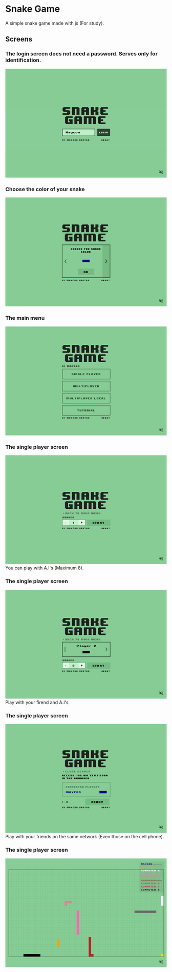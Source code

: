 # Snake Game

A simple snake game made with js (For study).

## Screens

### The login screen does not need a password. Serves only for identification.
![Login screen](screens/login.jpg)

### Choose the color of your snake
![Choose color](screens/choose-color.jpg)

### The main menu
![Main menu](screens/main-menu.jpg)

### The single player screen
![Single player](screens/single-player.jpg)
You can play with A.I's (Maximum 8).

### The single player screen
![Multiplayer](screens/multiplayer.jpg)
Play with your firend and A.I's

### The single player screen
![Multiplayer-local](screens/multiplayer-local.jpg)
Play with your friends on the same network (Even those on the cell phone).

### The single player screen
![In game](screens/game-running.jpg)